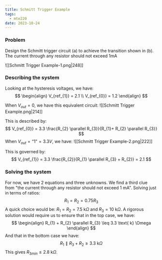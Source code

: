 ```yaml
---
title: Schmitt Trigger Example
tags:
  - mte220
date: 2023-10-24
---
```

### Problem
Design the Schmitt trigger circuit (a) to achieve the transition shown in (b). The current through any resistor should not exceed 1mA

![[Schmitt Trigger Example-1.png|248]]

### Describing the system
Looking at the hysteresis voltages, we have:
$$
\begin{align}
V_{ref_{1}} = 2.1 \\
V_{ref_{0}} = 1.2
\end{align}
$$

When $V_{out} =0$, we have this equivalent circuit:
![[Schmitt Trigger Example.png|214]]

This is described by:
$$
V_{ref_{0}} = 3.3 \frac{R_{2} \parallel R_{3}}{R_{1}+ R_{2} \parallel R_{3}}
$$
When $V_{out} = \text{``1"} = 3.3V$, we have:
![[Schmitt Trigger Example-2.png|222]]

This is governed by:
$$
V_{ref_{1}} = 3.3 \frac{R_{2}}{R_{1} \parallel R_{3} + R_{2}} = 2.1
$$
### Solving the system
For now, we have 2 equations and three unknowns. We find a third clue from "the current through any resistor should not exceed $1 \text{ mA}$". Solving just in terms of ratios:
$$
R_{1} = R_{2} = 0.75R_{3}
$$
A quick choice would be: $R_{1} = R_{2} = 7.5\text{ k} \Omega$ and $R_{3} = 10 \text{ k} \Omega$.
A rigorous solution would require us to ensure that in the top case, we have: 
$$
\begin{align}
R_{1} + R_{2} \parallel R_{3} \leq 3.3 \text{ k} \Omega
\end{align}
$$
And that in the bottom case we have:
$$
R_{1} \parallel R_{3} + R_{2} \geq 3.3 \text{ k} \Omega
$$
This gives $R_{3min} \leq 2.8 \text{ k} \Omega$.